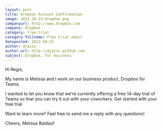 ```yaml
---
layout: post
title: Dropbox Account Confirmation
image: 2012-10-23-dropbox.png
companyurl: http://www.dropbox.com 
company: Dropbox
category: free-trial
category-fullname: Free trial email
dateposted: 2012-10-23 
author: djaiss 
author-url: http://djaiss.github.com
subject: Dropbox, for business 
---
```


Hi Regis,

My name is Melissa and I work on our business product, Dropbox for Teams. 

I wanted to let you know that we're currently offering a free 14-day trial of Teams so that you can try it out with your coworkers. 
Get started with your free trial

Want to learn more? Feel free to send me a reply with any questions!

Cheers, 
Melissa Baldauf
